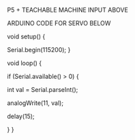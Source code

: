 P5 + TEACHABLE MACHINE INPUT ABOVE

ARDUINO CODE FOR SERVO BELOW


void setup() {

Serial.begin(115200);
}

void loop() {

if (Serial.available() > 0) { 

int val = Serial.parseInt();

analogWrite(11, val);

delay(15);

}
}
